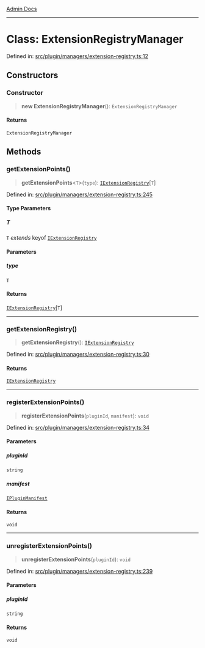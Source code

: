 [Admin Docs](/)

---

# Class: ExtensionRegistryManager

Defined in: [src/plugin/managers/extension-registry.ts:12](https://github.com/PalisadoesFoundation/talawa-admin/blob/main/src/plugin/managers/extension-registry.ts#L12)

## Constructors

### Constructor

> **new ExtensionRegistryManager**(): `ExtensionRegistryManager`

#### Returns

`ExtensionRegistryManager`

## Methods

### getExtensionPoints()

> **getExtensionPoints**\<`T`\>(`type`): [`IExtensionRegistry`](../../../types/interfaces/IExtensionRegistry.md)\[`T`\]

Defined in: [src/plugin/managers/extension-registry.ts:245](https://github.com/PalisadoesFoundation/talawa-admin/blob/main/src/plugin/managers/extension-registry.ts#L245)

#### Type Parameters

##### T

`T` _extends_ keyof [`IExtensionRegistry`](../../../types/interfaces/IExtensionRegistry.md)

#### Parameters

##### type

`T`

#### Returns

[`IExtensionRegistry`](../../../types/interfaces/IExtensionRegistry.md)\[`T`\]

---

### getExtensionRegistry()

> **getExtensionRegistry**(): [`IExtensionRegistry`](../../../types/interfaces/IExtensionRegistry.md)

Defined in: [src/plugin/managers/extension-registry.ts:30](https://github.com/PalisadoesFoundation/talawa-admin/blob/main/src/plugin/managers/extension-registry.ts#L30)

#### Returns

[`IExtensionRegistry`](../../../types/interfaces/IExtensionRegistry.md)

---

### registerExtensionPoints()

> **registerExtensionPoints**(`pluginId`, `manifest`): `void`

Defined in: [src/plugin/managers/extension-registry.ts:34](https://github.com/PalisadoesFoundation/talawa-admin/blob/main/src/plugin/managers/extension-registry.ts#L34)

#### Parameters

##### pluginId

`string`

##### manifest

[`IPluginManifest`](../../../types/interfaces/IPluginManifest.md)

#### Returns

`void`

---

### unregisterExtensionPoints()

> **unregisterExtensionPoints**(`pluginId`): `void`

Defined in: [src/plugin/managers/extension-registry.ts:239](https://github.com/PalisadoesFoundation/talawa-admin/blob/main/src/plugin/managers/extension-registry.ts#L239)

#### Parameters

##### pluginId

`string`

#### Returns

`void`
